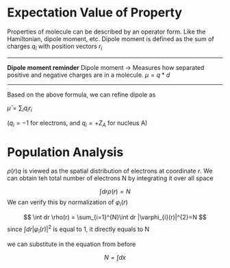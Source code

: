 
# Expectation Value of Property

Properties of molecule can be described by an operator form. Like the Hamiltonian, dipole moment, etc.
Dipole moment is defined as the sum of charges $q_{i}$ with position vectors $r_{i}$

---

**Dipole moment reminder**
Dipole moment -> Measures how separated positive and negative charges are in a molecule.
$\mu = q *d$

---

Based on the above formula, we can refine dipole as

$\hat{\mu} = \sum_{i}q_{i}r_{i}$

($q_{i}=-1$ for electrons, and $q_{i} = +Z_{A}$ for nucleus A)


# Population Analysis

$\rho(r)q$ is viewed as the spatial distribution of electrons at coordinate $r$. We can obtain teh total number of electrons N by integrating it over all space

$$
\int dr \rho(r) = N
$$
We can verify this by normalization of $\varphi_{i}(r)$

$$
\int dr \rho(r) = \sum_{i=1}^{N}\int dr |\varphi_{i}(r)|^{2}=N
$$
since $\int dr|\varphi_{i}(r)|^{2}$ is equal to 1, it directly equals to N

we can substitute in the equation from before

$$
N = \int dx
$$